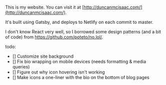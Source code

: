 This is my website. You can visit it at [http://duncanmcisaac.com/](http://duncanmcisaac.com/).

It's built using Gatsby, and deploys to Netlify on each commit to master. 

I don't know React very well, so I borrowed some design patterns (and a bit of code) from https://github.com/poteto/no.lol/. 

todo:

- [] Customize site background
- [] Fix bio wrapping on mobile devices (needs formatting & media queries)
- [] Figure out why icon hovering isn't working
- [] Make icons a one-liner with the bio on the bottom of blog pages
